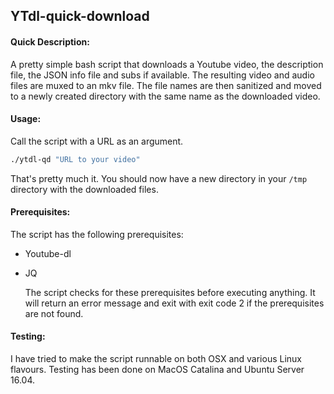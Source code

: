 ## YTdl-quick-download

#### Quick Description:

A pretty simple bash script that downloads a Youtube video, the description file, the JSON info file and subs if available. The resulting video and audio files are muxed to an mkv file. The file names are then sanitized and moved to a newly created directory with the same name as the downloaded video.

#### Usage:

Call the script with a URL as an argument.

```bash
./ytdl-qd "URL to your video"
```

That's pretty much it. You should now have a new directory in your `/tmp` directory with the downloaded files.

#### Prerequisites:

The script has the following prerequisites:

- Youtube-dl

- JQ
  
  The script checks for these prerequisites before executing anything. It will return an error message and exit with exit code 2 if the prerequisites are not found. 

#### Testing:

I have tried to make the script runnable on both OSX and various Linux flavours. Testing has been done on MacOS Catalina and Ubuntu Server 16.04.
